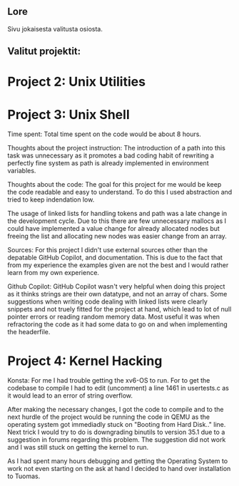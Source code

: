 ## Lore
Sivu jokaisesta valitusta osiosta. 

## Valitut projektit:
# Project 2: Unix Utilities


# Project 3: Unix Shell

Time spent:
Total time spent on the code would be about 8 hours.

Thoughts about the project instruction:
The introduction of a path into this task was unnecessary as it promotes a bad coding habit of rewriting a perfectly fine system as path is already implemented in environment variables. 

Thoughts about the code:
The goal for this project for me would be keep the code readable and easy to understand. To do this I used abstraction and tried to keep indendation low.

The usage of linked lists for handling tokens and path was a late change in the development cycle. Due to this there are few unnecessary mallocs as I could have implemented a value change for already allocated nodes but freeing the list and allocating new nodes was easier change from an array.

Sources:
For this project I didn't use external sources other than the depatable GitHub Copilot, and documentation. This is due to the fact that from my experience the examples given are not the best and I would rather learn from my own experience. 

Github Copilot:
GitHub Copilot wasn't very helpful when doing this project as it thinks strings are their own datatype, and not an array of chars. Some suggestions when writing code dealing with linked lists were clearly snippets and not truely fitted for the project at hand, which lead to lot of null pointer errors or reading random memory data. Most useful it was when refractoring the code as it had some data to go on and when implementing the headerfile. 


# Project 4: Kernel Hacking

Konsta:
For me I had trouble getting the xv6-OS to run. For to get the codebase to compile I had to edit (uncomment) a line 1461 in usertests.c as it would lead to an error of string overflow.

After making the necessary changes, I got the code to compile and to the next hurdle of the project would be running the code in QEMU as the operating system got immediadly stuck on "Booting from Hard Disk.." line. Next trick I would try to do is downgrading binutils to version 35.1 due to a suggestion in forums regarding this problem. The suggestion did not work and I was still stuck on getting the kernel to run. 

As I had spent many hours debugging and getting the Operating System to work not even starting on the ask at hand I decided to hand over installation to Tuomas.
